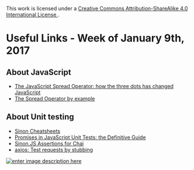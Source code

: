 This work is licensed under a [Creative Commons Attribution-ShareAlike 4.0 International License ](http://creativecommons.org/licenses/by-sa/4.0/).

# Useful Links - Week of January 9th, 2017

## About JavaScript

- [The JavaScript Spread Operator: how the three dots has changed JavaScript](https://rainsoft.io/how-three-dots-changed-javascript/)
- [The Spread Operator by example](http://jsbin.com/becugu/2/edit?js,console)

## About Unit testing

- [Sinon Cheatsheets](http://ricostacruz.com/cheatsheets/sinon.html)
- [Promises in JavaScript Unit Tests: the Definitive Guide](https://www.sitepoint.com/promises-in-javascript-unit-tests-the-definitive-guide/)
- [Sinon.JS Assertions for Chai](https://github.com/domenic/sinon-chai)
- [axios: Test requests by stubbing](https://medium.com/@srph/axios-easily-test-requests-f04caf49e057#.46k3wrybu)

[![enter image description here](https://i.creativecommons.org/l/by-sa/4.0/80x15.png) ](http://creativecommons.org/licenses/by-sa/4.0/)
